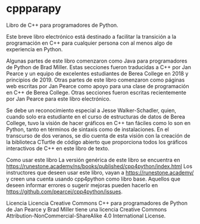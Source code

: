 # cppparapy
Libro de C++ para programadores de Python.

Este breve libro electrónico está destinado a facilitar la transición a la programación en C++ para cualquier persona con al menos algo de experiencia en Python.

Algunas partes de este libro comenzaron como Java para programadores de Python de Brad Miller. Estas secciones fueron traducidas a C++ por Jan Pearce y un equipo de excelentes estudiantes de Berea College en 2018 y principios de 2019. Otras partes de este libro comenzaron como páginas web escritas por Jan Pearce como apoyo para una clase de programación en C++ de Berea College. Otras secciones fueron escritas recientemente por Jan Pearce para este libro electrónico.

Se debe un reconocimiento especial a Jesse Walker-Schadler, quien, cuando solo era estudiante en el curso de estructuras de datos de Berea College, tuvo la visión de hacer gráficos en C++ tan fáciles como lo son en Python, tanto en términos de sintaxis como de instalaciones. En el transcurso de dos veranos, se dio cuenta de esta visión con la creación de la biblioteca CTurtle de código abierto que proporciona todos los gráficos interactivos de C++ en este libro de texto.

Como usar este libro
La versión genérica de este libro se encuentra en https://runestone.academy/ns/books/published/cpp4python/index.html
Los instructores que deseen usar este libro, vayan a https://runestone.academy/ y creen una cuenta usando cpp4python como libro base.
Aquellos que deseen informar errores o sugerir mejoras pueden hacerlo en https://github.com/pearcej/cpp4python/issues.


Licencia
Licencia Creative Commons
C++ para programadores de Python de Jan Pearce y Brad Miller tiene una licencia Creative Commons Attribution-NonCommercial-ShareAlike 4.0 International License.
